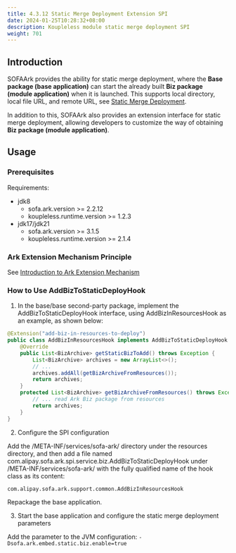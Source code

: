 ```yaml
---
title: 4.3.12 Static Merge Deployment Extension SPI
date: 2024-01-25T10:28:32+08:00
description: Koupleless module static merge deployment SPI
weight: 701
---
```


## Introduction
SOFAArk provides the ability for static merge deployment, where the **Base package (base application)** can start the already built **Biz package (module application)** when it is launched. This supports local directory, local file URL, and remote URL, see [Static Merge Deployment](./static-merge-deployment.md).

In addition to this, SOFAArk also provides an extension interface for static merge deployment, allowing developers to customize the way of obtaining **Biz package (module application)**.

## Usage
### Prerequisites
Requirements:
- jdk8
  - sofa.ark.version >= 2.2.12
  - koupleless.runtime.version >= 1.2.3
- jdk17/jdk21
  - sofa.ark.version >= 3.1.5
  - koupleless.runtime.version >= 2.1.4

### Ark Extension Mechanism Principle
See [Introduction to Ark Extension Mechanism](https://www.sofastack.tech/projects/sofa-boot/sofa-ark-ark-extension/)

### How to Use AddBizToStaticDeployHook
1. In the base/base second-party package, implement the AddBizToStaticDeployHook interface, using AddBizInResourcesHook as an example, as shown below:

```java
@Extension("add-biz-in-resources-to-deploy")
public class AddBizInResourcesHook implements AddBizToStaticDeployHook {
    @Override
    public List<BizArchive> getStaticBizToAdd() throws Exception {
        List<BizArchive> archives = new ArrayList<>();
        // ...
        archives.addAll(getBizArchiveFromResources());
        return archives;
    }
    protected List<BizArchive> getBizArchiveFromResources() throws Exception {
        // ... read Ark Biz package from resources
        return archives;
    }
}
```

2. Configure the SPI configuration

Add the /META-INF/services/sofa-ark/ directory under the resources directory, and then add a file named com.alipay.sofa.ark.spi.service.biz.AddBizToStaticDeployHook under /META-INF/services/sofa-ark/ with the fully qualified name of the hook class as its content:

```text
com.alipay.sofa.ark.support.common.AddBizInResourcesHook
```

Repackage the base application.

3. Start the base application and configure the static merge deployment parameters

Add the parameter to the JVM configuration: `-Dsofa.ark.embed.static.biz.enable=true`

